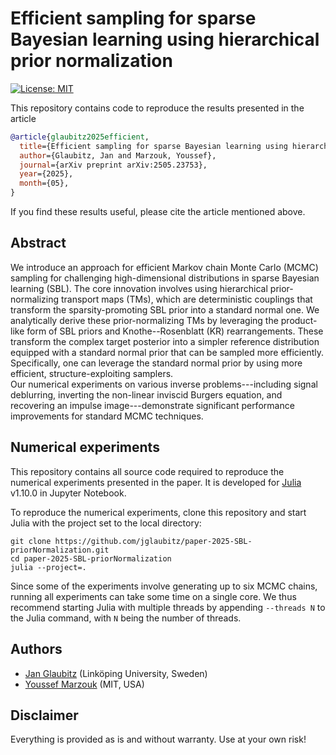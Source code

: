 # Efficient sampling for sparse Bayesian learning using hierarchical prior normalization

[![License: MIT](https://img.shields.io/badge/License-MIT-success.svg)](https://opensource.org/licenses/MIT)

This repository contains code to reproduce the results presented in the
article
```bibtex
@article{glaubitz2025efficient,
  title={Efficient sampling for sparse Bayesian learning using hierarchical prior normalization},
  author={Glaubitz, Jan and Marzouk, Youssef},
  journal={arXiv preprint arXiv:2505.23753},
  year={2025},
  month={05},
}
```

If you find these results useful, please cite the article mentioned above. 

## Abstract

We introduce an approach for efficient Markov chain Monte Carlo (MCMC) sampling for challenging high-dimensional distributions in sparse Bayesian learning (SBL). 
The core innovation involves using hierarchical prior-normalizing transport maps (TMs), which are deterministic couplings that transform the sparsity-promoting SBL prior into a standard normal one. 
We analytically derive these prior-normalizing TMs by leveraging the product-like form of SBL priors and Knothe--Rosenblatt (KR) rearrangements.
These transform the complex target posterior into a simpler reference distribution equipped with a standard normal prior that can be sampled more efficiently. 
Specifically, one can leverage the standard normal prior by using more efficient, structure-exploiting samplers.  
Our numerical experiments on various inverse problems---including signal deblurring, inverting the non-linear inviscid Burgers equation, and recovering an impulse image---demonstrate significant performance improvements for standard MCMC techniques.


## Numerical experiments

This repository contains all source code required to reproduce the numerical
experiments presented in the paper. 
It is developed for [Julia](https://julialang.org/) v1.10.0 in Jupyter Notebook.

To reproduce the numerical experiments, clone this repository and start Julia with the project set to the local directory:
```shell
git clone https://github.com/jglaubitz/paper-2025-SBL-priorNormalization.git
cd paper-2025-SBL-priorNormalization
julia --project=.
```
Since some of the experiments involve generating up to six MCMC chains, running all experiments can take some time on a single core. 
We thus recommend starting Julia with multiple threads by appending `--threads N` to the Julia
command, with `N` being the number of threads.


## Authors

- [Jan Glaubitz](https://www.janglaubitz.com) (Linköping University, Sweden)
- [Youssef Marzouk](https://uqgroup.mit.edu/people) (MIT, USA)


## Disclaimer

Everything is provided as is and without warranty. Use at your own risk!
